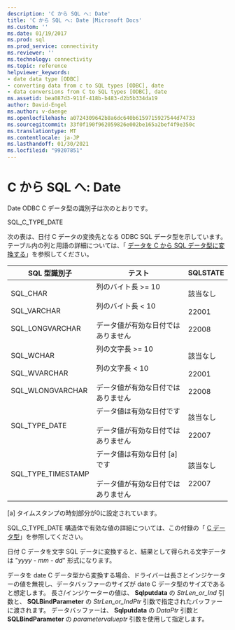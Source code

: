 ```yaml
---
description: 'C から SQL へ: Date'
title: 'C から SQL へ: Date |Microsoft Docs'
ms.custom: ''
ms.date: 01/19/2017
ms.prod: sql
ms.prod_service: connectivity
ms.reviewer: ''
ms.technology: connectivity
ms.topic: reference
helpviewer_keywords:
- date data type [ODBC]
- converting data from c to SQL types [ODBC], date
- data conversions from C to SQL types [ODBC], date
ms.assetid: bea087d3-911f-418b-b483-d2b5b334da19
author: David-Engel
ms.author: v-daenge
ms.openlocfilehash: a0724309642b8a6dc640b6159715927544d74733
ms.sourcegitcommit: 33f0f190f962059826e002be165a2bef4f9e350c
ms.translationtype: MT
ms.contentlocale: ja-JP
ms.lasthandoff: 01/30/2021
ms.locfileid: "99207851"
---
```

# <a name="c-to-sql-date"></a>C から SQL へ: Date
Date ODBC C データ型の識別子は次のとおりです。  
  
 SQL_C_TYPE_DATE  
  
 次の表は、日付 C データの変換先となる ODBC SQL データ型を示しています。 テーブル内の列と用語の詳細については、「 [データを C から SQL データ型に変換する](../../../odbc/reference/appendixes/converting-data-from-c-to-sql-data-types.md)」を参照してください。  
  
|SQL 型識別子|テスト|SQLSTATE|  
|-------------------------|----------|--------------|  
|SQL_CHAR<br /><br /> SQL_VARCHAR<br /><br /> SQL_LONGVARCHAR|列のバイト長 >= 10<br /><br /> 列のバイト長 < 10<br /><br /> データ値が有効な日付ではありません|該当なし<br /><br /> 22001<br /><br /> 22008|  
|SQL_WCHAR<br /><br /> SQL_WVARCHAR<br /><br /> SQL_WLONGVARCHAR|列の文字長 >= 10<br /><br /> 列の文字長 < 10<br /><br /> データ値が有効な日付ではありません|該当なし<br /><br /> 22001<br /><br /> 22008|  
|SQL_TYPE_DATE|データ値は有効な日付です<br /><br /> データ値が有効な日付ではありません|該当なし<br /><br /> 22007|  
|SQL_TYPE_TIMESTAMP|データ値は有効な日付 [a] です<br /><br /> データ値が有効な日付ではありません|該当なし<br /><br /> 22007|  
  
 [a] タイムスタンプの時刻部分が0に設定されています。  
  
 SQL_C_TYPE_DATE 構造体で有効な値の詳細については、この付録の「 [C データ型](../../../odbc/reference/appendixes/c-data-types.md)」を参照してください。  
  
 日付 C データを文字 SQL データに変換すると、結果として得られる文字データは "*yyyy* - *mm* - *dd*" 形式になります。  
  
 データを date C データ型から変換する場合、ドライバーは長さとインジケーターの値を無視し、データバッファーのサイズが date C データ型のサイズであると想定します。 長さ/インジケーターの値は、 **Sqlputdata** の *StrLen_or_Ind* 引数と、 **SQLBindParameter** の *StrLen_or_IndPtr* 引数で指定されたバッファーに渡されます。 データバッファーは、 **Sqlputdata** の *DataPtr* 引数と **SQLBindParameter** の *parametervalueptr* 引数を使用して指定します。
